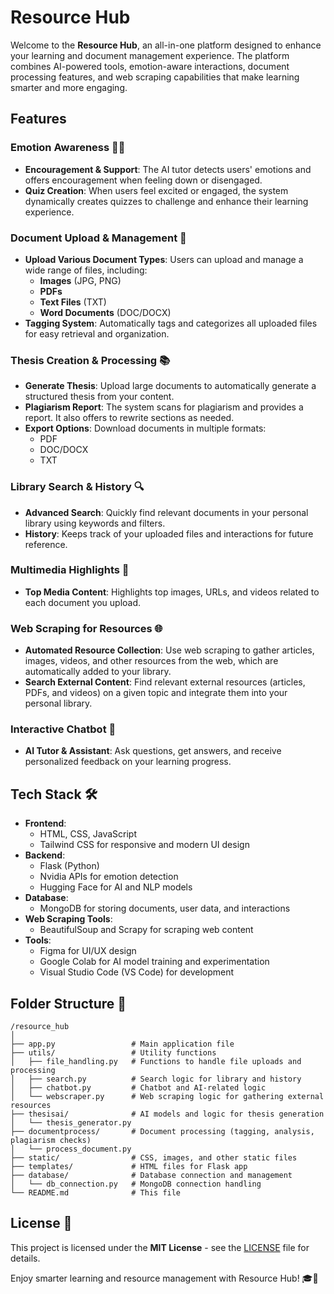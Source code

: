 # Resource Hub 

Welcome to the **Resource Hub**, an all-in-one platform designed to enhance your learning and document management experience. The platform combines AI-powered tools, emotion-aware interactions, document processing features, and web scraping capabilities that make learning smarter and more engaging.

## Features

### Emotion Awareness 🤖💬
- **Encouragement & Support**: The AI tutor detects users' emotions and offers encouragement when feeling down or disengaged.
- **Quiz Creation**: When users feel excited or engaged, the system dynamically creates quizzes to challenge and enhance their learning experience.

### Document Upload & Management 📄
- **Upload Various Document Types**: Users can upload and manage a wide range of files, including:
  - **Images** (JPG, PNG)
  - **PDFs**
  - **Text Files** (TXT)
  - **Word Documents** (DOC/DOCX)
- **Tagging System**: Automatically tags and categorizes all uploaded files for easy retrieval and organization.

### Thesis Creation & Processing 📚
- **Generate Thesis**: Upload large documents to automatically generate a structured thesis from your content.
- **Plagiarism Report**: The system scans for plagiarism and provides a report. It also offers to rewrite sections as needed.
- **Export Options**: Download documents in multiple formats:
  - PDF
  - DOC/DOCX
  - TXT

### Library Search & History 🔍
- **Advanced Search**: Quickly find relevant documents in your personal library using keywords and filters.
- **History**: Keeps track of your uploaded files and interactions for future reference.

### Multimedia Highlights 🌟
- **Top Media Content**: Highlights top images, URLs, and videos related to each document you upload.

### Web Scraping for Resources 🌐
- **Automated Resource Collection**: Use web scraping to gather articles, images, videos, and other resources from the web, which are automatically added to your library.
- **Search External Content**: Find relevant external resources (articles, PDFs, and videos) on a given topic and integrate them into your personal library.

### Interactive Chatbot 🤖
- **AI Tutor & Assistant**: Ask questions, get answers, and receive personalized feedback on your learning progress.

## Tech Stack 🛠️
- **Frontend**: 
  - HTML, CSS, JavaScript
  - Tailwind CSS for responsive and modern UI design
- **Backend**: 
  - Flask (Python)
  - Nvidia APIs for emotion detection
  - Hugging Face for AI and NLP models
- **Database**: 
  - MongoDB for storing documents, user data, and interactions
- **Web Scraping Tools**:
  - BeautifulSoup and Scrapy for scraping web content
- **Tools**:
  - Figma for UI/UX design
  - Google Colab for AI model training and experimentation
  - Visual Studio Code (VS Code) for development

## Folder Structure 📂
```
/resource_hub
│
├── app.py                 # Main application file
├── utils/                 # Utility functions
│   ├── file_handling.py   # Functions to handle file uploads and processing
│   ├── search.py          # Search logic for library and history
│   ├── chatbot.py         # Chatbot and AI-related logic
│   └── webscraper.py      # Web scraping logic for gathering external resources
├── thesisai/              # AI models and logic for thesis generation
│   └── thesis_generator.py
├── documentprocess/       # Document processing (tagging, analysis, plagiarism checks)
│   └── process_document.py
├── static/                # CSS, images, and other static files
├── templates/             # HTML files for Flask app
├── database/              # Database connection and management
│   └── db_connection.py   # MongoDB connection handling
└── README.md              # This file
```

## License 📝
This project is licensed under the **MIT License** - see the [LICENSE](LICENSE) file for details.

Enjoy smarter learning and resource management with Resource Hub! 🎓🌟
